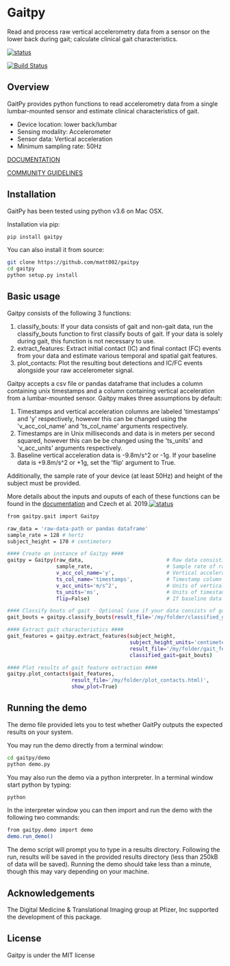 # Gaitpy
Read and process raw vertical accelerometry data from a sensor on the lower back during gait; calculate clinical gait characteristics. 

[![status](https://joss.theoj.org/papers/a2233c9e27db0b6625dc56a3f7363875/status.svg)](https://joss.theoj.org/papers/a2233c9e27db0b6625dc56a3f7363875)

[![Build Status](https://travis-ci.com/matt002/GaitPy.svg?branch=master)](https://travis-ci.com/matt002/GaitPy)

## Overview
GaitPy provides python functions to read accelerometry data from a single lumbar-mounted sensor and estimate clinical 
characteristics of gait. 

- Device location: lower back/lumbar
- Sensing modality: Accelerometer
- Sensor data: Vertical acceleration
- Minimum sampling rate: 50Hz

[DOCUMENTATION](https://matt002.github.io/GaitPy/html/index.html)

[COMMUNITY GUIDELINES](https://github.com/matt002/GaitPy/blob/master/CONTRIBUTING.md)

## Installation
GaitPy has been tested using python v3.6 on Mac OSX.

Installation via pip:

```sh
pip install gaitpy
```

You can also install it from source:

```sh
git clone https://github.com/matt002/gaitpy
cd gaitpy
python setup.py install
```

## Basic usage
Gaitpy consists of the following 3 functions:
1. classify_bouts: If your data consists of gait and non-gait data, run the classify_bouts function to first 
classify bouts of gait. If your data is solely during gait, this function is not necessary to use. 
2. extract_features: Extract initial contact (IC) and final contact (FC) events from your data and estimate 
various temporal and spatial gait features.
3. plot_contacts: Plot the resulting bout detections and IC/FC events alongside your raw accelerometer signal. 

Gaitpy accepts a csv file or pandas dataframe that includes a column containing unix timestamps and a column containing
vertical acceleration from a lumbar-mounted sensor. Gaitpy makes three assumptions by default:
1. Timestamps and vertical acceleration columns are labeled 'timestamps' and 'y' respectively, however 
this can be changed using the 'v_acc_col_name' and 'ts_col_name' arguments respectively. 
2. Timestamps are in Unix milliseconds and data is in meters per second squared, however this can be be changed
 using the 'ts_units' and 'v_acc_units' arguments respectively.  
3. Baseline vertical acceleration data is -9.8m/s^2 or -1g. If your baseline data is +9.8m/s^2 or +1g, set the 'flip' 
argument to True.

Additionally, the sample rate of your device (at least 50Hz) and height of the subject must be provided. 

More details about the inputs and ouputs of each of these functions can be found in the [documentation](https://matt002.github.io/GaitPy/html/index.html)  and Czech et al. 2019.[![status](https://joss.theoj.org/papers/a2233c9e27db0b6625dc56a3f7363875/status.svg)](https://joss.theoj.org/papers/a2233c9e27db0b6625dc56a3f7363875)

```sh
from gaitpy.gait import Gaitpy

raw_data = 'raw-data-path or pandas dataframe'
sample_rate = 128 # hertz
subject_height = 170 # centimeters

#### Create an instance of Gaitpy ####
gaitpy = Gaitpy(raw_data,                           # Raw data consisting of vertical acceleration from lumbar location and unix timestamps
                sample_rate,                        # Sample rate of raw data (in Hertz)
                v_acc_col_name='y',                 # Vertical acceleration column name
                ts_col_name='timestamps',           # Timestamp column name
                v_acc_units='m/s^2',                # Units of vertical acceleration
                ts_units='ms',                      # Units of timestamps
                flip=False)                         # If baseline data is at +1g or +9.8m/s^2, set flip=True

#### Classify bouts of gait - Optional (use if your data consists of gait and non-gait periods)####
gait_bouts = gaitpy.classify_bouts(result_file='/my/folder/classified_gait.h5')     # File to save results to (None by default)

#### Extract gait characteristics ####
gait_features = gaitpy.extract_features(subject_height,                               # Subject height
                                        subject_height_units='centimeter',            # Units of subject height
                                        result_file='/my/folder/gait_features.csv',   # File to save results to (None by default)
                                        classified_gait=gait_bouts)                   # Pandas Dataframe or .h5 file results of classify_bouts function (None by default)

#### Plot results of gait feature extraction ####
gaitpy.plot_contacts(gait_features,                                     # Pandas Dataframe or .csv file results of extract_features function
                     result_file='/my/folder/plot_contacts.html)',      # File to save results to (None by default)
                     show_plot=True)                                    # Specify whether to display plot upon completion (True by default)

```

## Running the demo

The demo file provided lets you to test whether GaitPy outputs the expected results on your system. 

You may run the demo directly from a terminal window:

```sh
cd gaitpy/demo
python demo.py
```

You may also run the demo via a python interpreter. In a terminal window start python by typing:

```sh
python
```

In the interpreter window you can then import and run the demo with the following two commands:

```sh
from gaitpy.demo import demo
demo.run_demo()
```

The demo script will prompt you to type in a results directory. Following the run, results will be saved in the provided 
results directory (less than 250kB of data will be saved). Running the demo should take less than a minute, though this 
may vary depending on your machine. 

## Acknowledgements
The Digital Medicine & Translational Imaging group at Pfizer, Inc supported the development of this package.

## License
Gaitpy is under the MIT license
